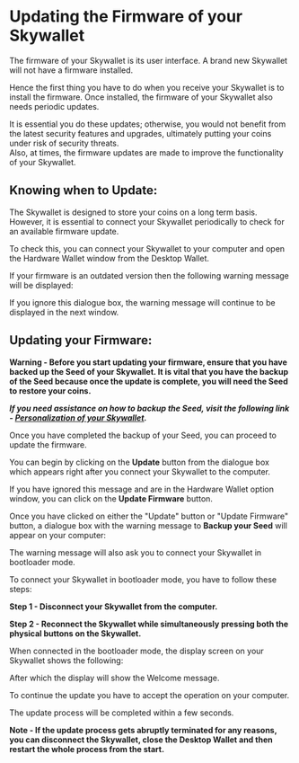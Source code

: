 # Updating the Firmware of your Skywallet

The firmware of your Skywallet is its user interface. A brand new Skywallet will not have a firmware installed.

Hence the first thing you have to do when you receive your Skywallet is to install the firmware. Once installed, the firmware of your Skywallet also needs periodic updates.

It is essential you do these updates; otherwise, you would not benefit from the latest security features and upgrades, ultimately putting your coins under risk of security threats.  
Also, at times, the firmware updates are made to improve the functionality of your Skywallet.

## Knowing when to Update:

The Skywallet is designed to store your coins on a long term basis. However, it is essential to connect your Skywallet periodically to check for an available firmware update.

To check this, you can connect your Skywallet to your computer and open the Hardware Wallet window from the Desktop Wallet.

If your firmware is an outdated version then the following warning message will be displayed:

<A screenshot of the warning message showing the firmware is outdated>

If you ignore this dialogue box, the warning message will continue to be displayed in the next window.

<A screenshot of the warning message in the Hardware Wallet window>

## Updating your Firmware:

**Warning - Before you start updating your firmware, ensure that you have backed up the Seed of your Skywallet. It is vital that you have the backup of the Seed because once the update is complete, you will need the Seed to restore your coins.**

***If you need assistance on how to backup the Seed, visit the following link - [Personalization of your Skywallet](https://github.com/skycoin/hardware-wallet/wiki/Getting-to-know-the-wallet).***

Once you have completed the backup of your Seed, you can proceed to update the firmware.

You can begin by clicking on the **Update** button from the dialogue box which appears right after you connect your Skywallet to the computer.

<can be removed> <Reusing the Screenshot of the warning message dialogue box by highlighting the update button>

If you have ignored this message and are in the Hardware Wallet option window, you can click on the **Update Firmware** button.

<can be removed> <Reusing the screenshot of the warning message in the Hardware Wallet window by highlighting the update firmware button>

Once you have clicked on either the "Update" button or "Update Firmware" button, a dialogue box with the warning message to **Backup your Seed** will appear on your computer:

<can be removed> <Warning message to start the device in bootloader mode and backup the Seed>

The warning message will also ask you to connect your Skywallet in bootloader mode.

To connect your Skywallet in bootloader mode, you have to follow these steps:

**Step 1 - Disconnect your Skywallet from the computer.**

**Step 2 - Reconnect the Skywallet while simultaneously pressing both the physical buttons on the Skywallet.**

When connected in the bootloader mode, the display screen on your Skywallet shows the following:

<Picture of the Skywallet in bootloader mode>

After which the display will show the Welcome message.

<Reusing the picture of the welcome message on the Skywallet>

To continue the update you have to accept the operation on your computer. 

The update process will be completed within a few seconds.

**Note - If the update process gets abruptly terminated for any reasons, you can disconnect the Skywallet, close the Desktop Wallet and then restart the whole process from the start.**
